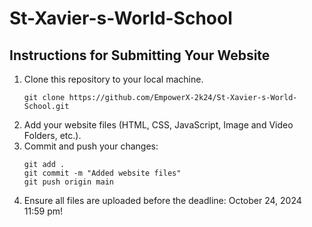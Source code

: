 # St-Xavier-s-World-School
## Instructions for Submitting Your Website
1. Clone this repository to your local machine.
   ```
   git clone https://github.com/EmpowerX-2k24/St-Xavier-s-World-School.git
   ```
2. Add your website files (HTML, CSS, JavaScript, Image and Video Folders, etc.).
3. Commit and push your changes:
   ```
   git add .
   git commit -m "Added website files"
   git push origin main
   ```
4. Ensure all files are uploaded before the deadline: October 24, 2024 11:59 pm!
